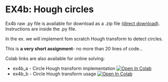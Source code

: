# EX4b: Hough circles
Ex4b raw .py file is available for download as a .zip file [(direct download)](https://github.com/YoniChechik/AI_is_Math/raw/master/c_04b_hough_transform/ex4b/ex4b.zip). Instructions are inside the .py file.

In the ex. we will implement fom scratch Hough transform to detect circles.

This is **a very short assignment**- no more than 20 lines of code...

Colab links are also available for online solving:
- ex4b_a - Circle Hough transform implementation [![Open In Colab](https://colab.research.google.com/assets/colab-badge.svg)](https://colab.research.google.com/github/YoniChechik/AI_is_Math/blob/master/c_04b_hough_transform/ex4b/ex4b_a.ipynb)
- ex4b_b - Circle Hough transform usage [![Open In Colab](https://colab.research.google.com/assets/colab-badge.svg)](https://colab.research.google.com/github/YoniChechik/AI_is_Math/blob/master/c_04b_hough_transform/ex4b/ex4b_b.ipynb)
